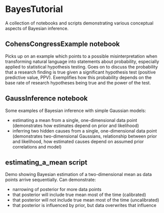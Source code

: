 # BayesTutorial
A collection of notebooks and scripts demonstrating various conceptual aspects of Bayesian inference.

## CohensCongressExample notebook
Picks up on an example which points to a possible misinterpretation when transforming natural
language into statements about probability, especially applied to statistical hypothesis testing.
Goes on to discuss the probability that a research finding is true given a significant 
hypothesis test (positive predictive value, PPV). Exemplifies how this probability depends on 
the base rate of research hypotheses being true and the power of the test.

## GaussInference notebook
Some examples of Bayesian inference with simple Gaussian models:
- estimating a mean from a single, one-dimensional data point 
  (demonstrates how estimates depend on prior and likelihood)
- inferring two hidden causes from a single, one-dimensional data point 
  (demonstrates two-dimensional Gaussians, relationship between prior and likelihood, 
  how estimated causes depend on assumed prior correlations and model)

## estimating_a_mean script
Demo showing Bayesian estimation of a two-dimensional mean as data points arrive sequentially.
Can demonstrate:
- narrowing of posterior for more data points
- that posterior will include true mean most of the time (calibrated)
- that posterior will not include true mean most of the time (uncalibrated)
- that posterior is influenced by prior, but data overwrites that influence

